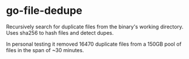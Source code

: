 # go-file-dedupe

Recursively search for duplicate files from the binary's working directory. Uses sha256 to hash files and detect dupes. 

In personal testing it removed 16470 duplicate files from a 150GB pool of files in the span of ~30 minutes.

